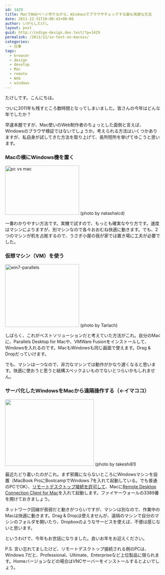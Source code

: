 ```yaml
---
id: 1429
title: MacでWebページ作りながら、Windowsでブラウザチェックする最も快適な方法
date: 2011-12-31T10:00:43+00:00
author: いがらしたけし
layout: post
guid: http://indigo-design.dev.test/?p=1429
permalink: /2011/12/ie-test-on-macosx/
categories:
  - 仕事
tags:
  - browser
  - design
  - develop
  - Mac
  - remote
  - Web
  - windows
---
```

たけしです。こんにちは。

ついに2011年も残すところ数時間となってしまいました。皆さんの今年はどんな年でしたか？

早速本題ですが、Mac使いのWeb制作者のちょっとした面倒と言えば、Windowsのブラウザ検証ではないでしょうか。考えられる方法はいくつかありますが、私自身が試してきた方法を取り上げて、長所短所を挙げてゆこうと思います。
<!--more-->
<h3>Macの横にWindows機を置く</h3>

<a href="http://www.flickr.com/photos/acoustic_punk_sound/2633068270/" title="pc vs mac by natashalcd, on Flickr"><img src="http://farm4.staticflickr.com/3017/2633068270_4d2975c87b_m.jpg" width="240" height="160" alt="pc vs mac"></a>
(photo by natashalcd)

一番わかりやすい方法です。実機で試すので、もっとも確実なやり方です。速度はマシンによりますが、別マシンなので各々おおむね快適に動きます。でも、2つのマシンが机を占拠するので、うさぎ小屋の我が家では置き場に工夫が必要でした。

<h3>仮想マシン（VM）を使う</h3>

<a href="http://www.flickr.com/photos/maui-nui/3204713480/" title="win7-parallels by Tarlach, on Flickr"><img src="http://farm4.staticflickr.com/3309/3204713480_3a457e0b90_m.jpg" width="240" height="204" alt="win7-parallels"></a>
(photo by Tarlach)

しばらく、これがベストソリューションだと考えていた方法がこれ。自分のMacに、Parallels Desktop for Macや、VMWare Fusionをインストールして、Windowsを入れるのです。MacもWindowsも同じ画面で使えます。Drag & Dropだっていけます。

でも、マシンは一つなので、非力なマシンでは動作がかなり遅くなると思います。快適に使おうと思うと結構スペックよいものでないとつらいかもしれません。

<h3>サーバ化したWindowsをMacから遠隔操作する（←イマココ）</h3>

<a href="https://picasaweb.google.com/lh/photo/GCauRDDHLR7efmp3e0NfxvDUdFBYrKYna69gqCnW--U?feat=embedwebsite"><img src="https://lh6.googleusercontent.com/-hkX-pWiA6d0/Tv3goWDvHYI/AAAAAAAAAUQ/qjVfqUuwdw0/s288/111231_remotedesktop.jpg" height="216" width="288" /></a>
(photo by takeshi81)

最近たどり着いたのがこれ。まず邪魔にならないところにWindowsマシンを設置（MacBook ProにBootcampでWindows 7を入れて起動している。でも普通のPCでOK）、<a href="http://windows.microsoft.com/ja-JP/windows7/Connect-to-another-computer-using-Remote-Desktop-Connection">リモートデスクトップ接続を許可して</a>、Macに<a href="http://www.microsoft.com/japan/mac/remote-desktop-client">Remote Desktop Connection Client for Mac</a>を入れて起動します。ファイヤーウォールの3389番を開けておきましょう。

ネットワーク回線が貧弱だと動きがつらいですが、マシンは別なので、作業中のMacは快適に動きます。Drag & Dropは使えませんが、遠隔のマシンで自分のマシンのフォルダを開いたり、Dropboxのようなサービスを使えば、不便は感じないと思います。

というわけで、今年もお世話になりました。良いお年をお迎えください。

P.S.
言い忘れてましたけど、リモートデスクトップ接続される側のPCは、Windows 7だと、Professional、Ultimate、Enterpriseなど上位製品に限られます。Homeバージョンなどの場合はVNCサーバーをインストールするとよいでしょう。